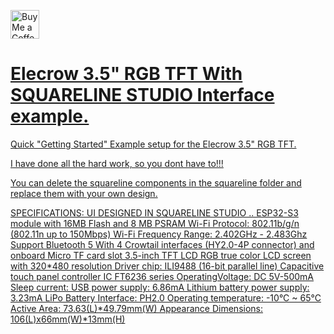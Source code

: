 <a href='https://ko-fi.com/ozinfl' target='_blank'><img height='35' style='border:0px;height:46px;' src='https://az743702.vo.msecnd.net/cdn/kofi3.png?v=0' border='0' alt='Buy Me a Coffee at ko-fi.com' />

# Elecrow 3.5" RGB TFT With SQUARELINE STUDIO Interface example.

Quick "Getting Started" Example setup for the Elecrow 3.5" RGB TFT.

I have done all the hard work, so you dont have to!!!

You can delete the squareline components in the squareline folder and replace them with your own design. 

SPECIFICATIONS:
UI DESIGNED IN SQUARELINE STUDIO ..
ESP32-S3 module with 16MB Flash and 8 MB PSRAM
Wi-Fi Protocol: 802.11b/g/n (802.11n up to 150Mbps) Wi-Fi Frequency Range: 2.402GHz - 2.483Ghz
Support Bluetooth 5
With 4 Crowtail interfaces (HY2.0-4P connector) and onboard Micro TF card slot
3.5-inch TFT LCD RGB true color LCD screen with 320*480 resolution
Driver chip: ILI9488 (16-bit parallel line)
Capacitive touch panel controller IC FT6236 series
OperatingVoltage: DC 5V-500mA
Sleep current: 
USB power supply: 6.86mA
Lithium battery power supply: 3.23mA
LiPo Battery Interface: PH2.0
Operating temperature: -10°C ~ 65°C
Active Area: 73.63(L)*49.79mm(W)
Appearance Dimensions: 106(L)x66mm(W)*13mm(H)
